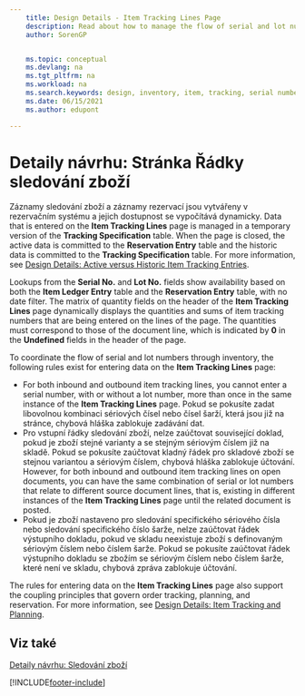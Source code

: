 ```yaml
---
    title: Design Details - Item Tracking Lines Page
    description: Read about how to manage the flow of serial and lot numbers in your inventory using the Item Tracking Lines page.
    author: SorenGP


    ms.topic: conceptual
    ms.devlang: na
    ms.tgt_pltfrm: na
    ms.workload: na
    ms.search.keywords: design, inventory, item, tracking, serial number, lot number
    ms.date: 06/15/2021
    ms.author: edupont

---
```

# Detaily návrhu: Stránka Řádky sledování zboží
Záznamy sledování zboží a záznamy rezervací jsou vytvářeny v rezervačním systému a jejich dostupnost se vypočítává dynamicky. Data that is entered on the **Item Tracking Lines** page is managed in a temporary version of the **Tracking Specification** table. When the page is closed, the active data is committed to the **Reservation Entry** table and the historic data is committed to the **Tracking Specification** table. For more information, see [Design Details: Active versus Historic Item Tracking Entries](design-details-active-versus-historic-item-tracking-entries.md).

Lookups from the **Serial No.** and **Lot No.** fields show availability based on both the **Item Ledger Entry** table and the **Reservation Entry** table, with no date filter. The matrix of quantity fields on the header of the **Item Tracking Lines** page dynamically displays the quantities and sums of item tracking numbers that are being entered on the lines of the page. The quantities must correspond to those of the document line, which is indicated by **0** in the **Undefined** fields in the header of the page.

To coordinate the flow of serial and lot numbers through inventory, the following rules exist for entering data on the **Item Tracking Lines** page:

* For both inbound and outbound item tracking lines, you cannot enter a serial number, with or without a lot number, more than once in the same instance of the **Item Tracking Lines** page. Pokud se pokusíte zadat libovolnou kombinaci sériových čísel nebo čísel šarží, která jsou již na stránce, chybová hláška zablokuje zadávání dat.
* Pro vstupní řádky sledování zboží, nelze zaúčtovat související doklad, pokud je zboží stejné varianty a se stejným sériovým číslem již na skladě. Pokud se pokusíte zaúčtovat kladný řádek pro skladové zboží se stejnou variantou a sériovým číslem, chybová hláška zablokuje účtování. However, for both inbound and outbound item tracking lines on open documents, you can have the same combination of serial or lot numbers that relate to different source document lines, that is, existing in different instances of the **Item Tracking Lines** page until the related document is posted.
* Pokud je zboží nastaveno pro sledování specifického sériového čísla nebo sledování specifického číslo šarže, nelze zaúčtovat řádek výstupního dokladu, pokud ve skladu neexistuje zboží s definovaným sériovým číslem nebo číslem šarže. Pokud se pokusíte zaúčtovat řádek výstupního dokladu se zbožím se sériovým číslem nebo číslem šarže, které není ve skladu, chybová zpráva zablokuje účtování.

The rules for entering data on the **Item Tracking Lines** page also support the coupling principles that govern order tracking, planning, and reservation. For more information, see [Design Details: Item Tracking and Planning](design-details-item-tracking-and-planning.md).

## Viz také
[Detaily návrhu: Sledování zboží](design-details-item-tracking.md)

[!INCLUDE[footer-include](includes/footer-banner.md)]